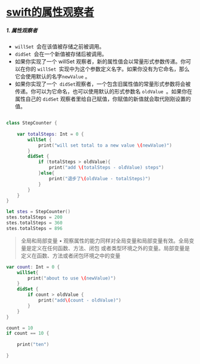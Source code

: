 # [swift的属性观察者](https://github.com/miss-shiyi/miss-shiyi/issues/5)

##### 1. 属性观察者
 + `willSet `会在该值被存储之前被调用。 
+ `didSet `会在一个新值被存储后被调用。 
+  如果你实现了一个 willSet 观察者，新的属性值会以常量形式参数传递。你可以在你的 `willSet `实现中为这个参数定义名字。如果你没有为它命名，那么它会使用默认的名字`newValue` 。
 + 如果你实现了一个` didSet`观察者，一个包含旧属性值的常量形式参数将会被传递。你可以为它命名，也可以使用默认的形式参数名 `oldValue `。如果你在属性自己的 `didSet` 观察者里给自己赋值，你赋值的新值就会取代刚刚设置的值。

```swift

class StepCounter {
    
    var totalSteps: Int = 0 {
        willSet {
            print("will set total to a new value \(newValue)")
        }
        didSet {
            if (totalSteps > oldValue){
                print("add \(totalSteps - oldValue) steps")
            }else{
                print("退步了\(oldValue - totalSteps)")
            }
        }
    }
}

let stes = StepCounter()
stes.totalSteps = 200
stes.totalSteps = 360
stes.totalSteps = 896

```

> 全局和局部变量 • 观察属性的能力同样对全局变量和局部变量有效。全局变量是定义在任何函数、方法、闭包
或者类型环境之外的变量。局部变量是定义在函数、方法或者闭包环境之中的变量

```swift
var count: Int = 0 {
    willSet{
        print("about to use \(newValue)")
    }
    didSet {
        if count > oldValue {
            print("add\(count - oldValue)")
        }
    }
}

count = 10
if count == 10 {
    
    print("ten")
    
}
```
